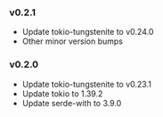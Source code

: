 ### v0.2.1

- Update tokio-tungstenite to v0.24.0
- Other minor version bumps

### v0.2.0

- Update tokio-tungstenite to v0.23.1
- Update tokio to 1.39.2
- Update serde-with to 3.9.0